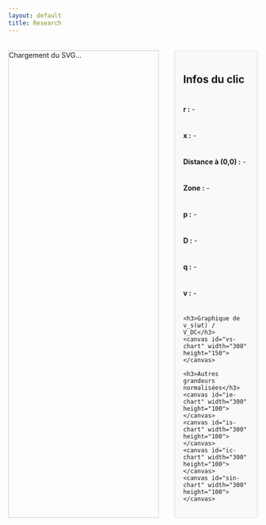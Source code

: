 ```yaml
---
layout: default
title: Research
---
```


<style>
  #svg-wrapper {
    border: 1px solid #ccc;
    display: inline-block;
    width: 60%;
    max-width: 60%;
  }

  #svg-wrapper svg {
    display: block;
    width: 100%;
    height: auto;
  }

  #info-panel {
    flex: 1;
    background: #f9f9f9;
    padding: 1rem;
    margin-left: 1rem;
    border: 1px solid #ddd;
    display: flex;
    flex-direction: column;
    gap: 0.5rem;
  }

  .dot {
    fill: red;
    stroke: black;
    stroke-width: 1px;
  }

  .container {
    display: flex;
    flex-direction: row;
    gap: 1rem;
    margin-top: 2rem;
  }

  /* Nouveau : styliser les canvas pour alignement vertical */
  #info-panel canvas {
    display: block;
    width: 100% !important;
    height: auto !important;
    margin-top: 0.5rem;
    max-width: 400px; /* optionnel, ajuste selon besoin */
  }
</style>

<div class="container">
  <div id="svg-wrapper">
    Chargement du SVG...
  </div>

  <div id="info-panel">
    <h2>Infos du clic</h2>
    <p><strong>r :</strong> <span id="x-val">-</span></p>
    <p><strong>x :</strong> <span id="y-val">-</span></p>
    <p><strong>Distance à (0,0) :</strong> <span id="distance">-</span></p>
    <p><strong>Zone :</strong> <span id="zone-val">-</span></p>
    <p><strong>p :</strong> <span id="p-val">-</span></p>
    <p><strong>D :</strong> <span id="d-val">-</span></p>
    <p><strong>q :</strong> <span id="q-val">-</span></p>
    <p><strong>v :</strong> <span id="v-val">-</span></p>

    <h3>Graphique de v_s(ωt) / V_DC</h3>
    <canvas id="vs-chart" width="300" height="150"></canvas>

    <h3>Autres grandeurs normalisées</h3>
    <canvas id="ie-chart" width="300" height="100"></canvas>
    <canvas id="is-chart" width="300" height="100"></canvas>
    <canvas id="ic-chart" width="300" height="100"></canvas>
    <canvas id="sin-chart" width="300" height="100"></canvas>
  </div>
</div>

<script src="https://cdn.jsdelivr.net/npm/chart.js"></script>
<script>
const PI = Math.PI;

const frontier = Array.from({ length: 500 }, (_, j) => {
  const theta = (j / 499) * PI;
  const r = (1 / PI) * Math.pow(Math.sin(theta), 2);
  const x = (1 / PI) * (theta - Math.sin(theta) * Math.cos(theta));
  return { theta, x, r };
});

function getFrontierR(xTarget) {
  let left = 0, right = frontier.length - 1;
  while (left < right) {
    const mid = Math.floor((left + right) / 2);
    if (frontier[mid].x < xTarget) {
      left = mid + 1;
    } else {
      right = mid;
    }
  }
  return frontier[left]?.r || 0;
}

function solveZCS(r, x) {
  for (let j = 0; j < 1000; j++) {
    const theta = (j / 999) * PI;
    const sinTh = Math.sin(theta);
    const cosTh = Math.cos(theta);
    const sinTh4 = Math.pow(Math.sin(theta / 2), 4);
    const xTheta = (1 / PI) * (theta - sinTh * cosTh);
    const rTheta = (4 / PI) * ((1 / (4 / (PI * r + 4 * sinTh4))) - sinTh4);
    if (Math.abs(xTheta - x) < 0.005 && Math.abs(rTheta - r) < 0.01) {
      const denom = PI * r + 4 * sinTh4;
      const iVal = 4 / denom;
      const p = (8 * r) / (denom * denom);
      const D = 0.5 - theta / (2 * PI);
      const v = 1 + 2 * (Math.cos(theta) - 1) / denom;
      return { p, D, q: 0, v, i: iVal, theta, phi: 0 };
    }
  }
  return null;
}

function solveZVS(r, x) {
  for (let j = 0; j < 5000; j++) {
    const theta = (j / 4999) * PI;
    const phiMin = (theta - PI) / 2;
    for (let k = 0; k < 500; k++) {
      const phi = phiMin + (k / 499) * -phiMin;
      const sinTh = Math.sin(theta);
      const sinTerm = Math.sin(theta - 2 * phi);
      const rTh = (1 / PI) * sinTh * sinTerm;
      const xTh = (1 / PI) * (theta - sinTh * Math.cos(theta - 2 * phi));
      if (Math.abs(rTh - r) < 0.001 && Math.abs(xTh - x) < 0.001) {
        const p = (2 / PI) * (sinTh * sinTerm) / Math.pow(Math.cos(phi) - Math.cos(phi - theta), 2);
        const D = 0.5 - theta / (2 * PI);
        const q = (1 - Math.cos(phi)) / (1 + Math.cos(phi - theta));
        const iVal = Math.sqrt((2 * p) / r);
        return { p, D, q, v: 0, i: iVal, theta, phi };
      }
    }
  }
  return null;
}

function createOrUpdateChart(canvasId, label, dataArray, labels) {
  const canvas = document.getElementById(canvasId);
  if (!canvas) {
    console.warn(`Canvas avec id ${canvasId} introuvable`);
    return;
  }
  const ctx = canvas.getContext('2d');
  if (!ctx) {
    console.warn(`Impossible d'obtenir le contexte 2D pour ${canvasId}`);
    return;
  }

  if (!window[canvasId]) {
    window[canvasId] = new Chart(ctx, {
      type: 'line',
      data: {
        labels: labels,
        datasets: [{
          label: label,
          data: dataArray,
          borderColor: 'darkgreen',
          borderWidth: 1.5,
          pointRadius: 0,
          fill: false
        }]
      },
      options: {
        scales: {
          x: { display: false },
          y: {
            title: { display: true, text: label },
            suggestedMin: -2,
            suggestedMax: 2
          }
        }
      }
    });
  } else {
    window[canvasId].data.labels = labels;
    window[canvasId].data.datasets[0].data = dataArray;
    window[canvasId].update();
  }
}

fetch('/assets/img/chart_EF.svg')
  .then(response => response.text())
  .then(svgText => {
    const wrapper = document.getElementById('svg-wrapper');
    wrapper.innerHTML = svgText;

    const svg = wrapper.querySelector('svg');
    svg.setAttribute('id', 'mysvg');

    svg.addEventListener('click', function(evt) {
      const existingDot = svg.querySelector('.dot');
      if (existingDot) svg.removeChild(existingDot);

      const pt = svg.createSVGPoint();
      pt.x = evt.clientX;
      pt.y = evt.clientY;
      const svgPoint = pt.matrixTransform(svg.getScreenCTM().inverse());
      const xPix = svgPoint.x;
      const yPix = svgPoint.y;

      const r = 0.000531 * xPix - 0.1078;
      const x = -0.001022 * yPix + 1.0918;

      const dot = document.createElementNS("http://www.w3.org/2000/svg", "circle");
      dot.setAttribute("cx", xPix);
      dot.setAttribute("cy", yPix);
      dot.setAttribute("r", 5);
      dot.setAttribute("class", "dot");
      svg.appendChild(dot);

      document.getElementById('x-val').textContent = r.toFixed(4);
      document.getElementById('y-val').textContent = x.toFixed(4);
      document.getElementById('distance').textContent = Math.sqrt(r*r + x*x).toFixed(4);

      let zone = '-';
      let res = null;
      if (r < 0 || r > 2/PI || x < 0 || x > 1) {
        zone = 'Hors zone';
      } else {
        const rFrontier = getFrontierR(x);
        if (r < rFrontier) {
          zone = 'ZVS';
          res = solveZVS(r, x);
        } else {
          zone = 'ZCS';
          res = solveZCS(r, x);
        }
      }

      document.getElementById('zone-val').textContent = zone;
      document.getElementById('p-val').textContent = res ? res.p.toFixed(4) : '-';
      document.getElementById('d-val').textContent = res ? res.D.toFixed(4) : '-';
      document.getElementById('q-val').textContent = res ? res.q.toFixed(4) : '-';
      document.getElementById('v-val').textContent = res ? res.v.toFixed(4) : '-';

      if (res && typeof res.theta === 'number' && typeof res.i === 'number') {
        const { theta, phi = 0, i } = res;
        const vsData = [], labels = [];
        const ieData = [], isData = [], icData = [], sinData = [];

        const N = 1000;
        const period = 2 * Math.PI;

        for (let k = 0; k <= N; k++) {
          const wt = (k / N) * period;
          const wtMod = wt % period;
          const sinVal = Math.sin(wt + phi);

          sinData.push(sinVal);

          let vs, ie = 0, is = 0, ic = 0;
          if (wtMod <= Math.PI - theta) {
            vs = 0;
            ie = sinVal;
            is = 2 * sinVal;
            ic = 0;
          } else if (wtMod <= Math.PI) {
            vs = -i * (Math.cos(phi - theta) + Math.cos(wtMod + phi));
            ie = 0;
            is = 0;
            ic = sinVal;
          } else if (wtMod <= 2 * Math.PI - theta) {
            vs = 2;
            ie = -sinVal;
            is = 0;
            ic = 0;
          } else {
            vs = 2 + i * (Math.cos(phi - theta) - Math.cos(wtMod + phi));
            ie = 0;
            is = 0;
            ic = sinVal;
          }

          labels.push(wt.toFixed(2));
          vsData.push(vs);
          ieData.push(ie);
          isData.push(is);
          icData.push(ic);
        }

        // Graphe v_s
        const ctx = document.getElementById('vs-chart').getContext('2d');
        if (window.vsChart) {
          window.vsChart.data.labels = labels;
          window.vsChart.data.datasets[0].data = vsData;
          window.vsChart.update();
        } else {
          window.vsChart = new Chart(ctx, {
            type: 'line',
            data: {
              labels: labels,
              datasets: [{
                label: 'v_s(ωt) / V_DC',
                data: vsData,
                borderColor: 'blue',
                borderWidth: 2,
                pointRadius: 0,
                fill: false,
              }]
            },
            options: {
              scales: {
                x: { title: { display: true, text: 'ωt (rad)' }, ticks: { maxTicksLimit: 10 } },
                y: { title: { display: true, text: 'v_s / V_DC' }, suggestedMin: -1, suggestedMax: 3 }
              }
            }
          });
        }

        createOrUpdateChart('ie-chart', 'i_e / I', ieData, labels);
        createOrUpdateChart('is-chart', 'i_s / I', isData, labels);
        createOrUpdateChart('ic-chart', 'i_C / I', icData, labels);
        createOrUpdateChart('sin-chart', 'sin(ωt + φ)', sinData, labels);
      }
    });
  })
  .catch(error => {
    document.getElementById('svg-wrapper').textContent = "Erreur chargement SVG : " + error;
  });
</script>

